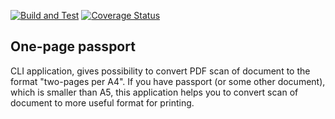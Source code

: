 [![Build and Test](https://github.com/Toshik1978/onepagepass/workflows/Build%20and%20Test/badge.svg)](https://github.com/Toshik1978/onepagepass/actions) 
[![Coverage Status](https://coveralls.io/repos/github/Toshik1978/onepagepass/badge.svg?branch=master)](https://coveralls.io/github/Toshik1978/onepagepass?branch=master)
## One-page passport

CLI application, gives possibility to convert PDF scan of document to the format "two-pages per A4".
If you have passport (or some other document), which is smaller than A5, this application helps you to convert scan of document to more useful format for printing.
